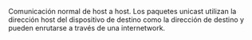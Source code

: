 Comunicación normal de host a host. Los paquetes unicast utilizan la dirección host del dispositivo de destino como la dirección de destino y pueden enrutarse a través de una internetwork.